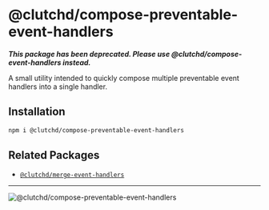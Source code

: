 # @clutchd/compose-preventable-event-handlers

**_This package has been deprecated. Please use @clutchd/compose-event-handlers instead._**

A small utility intended to quickly compose multiple preventable event handlers into a single handler.

## Installation

```sh
npm i @clutchd/compose-preventable-event-handlers
```

## Related Packages

- [`@clutchd/merge-event-handlers`](https://github.com/clutchd/clutchd/tree/main/ui/merge-event-handlers)

---

![@clutchd/compose-preventable-event-handlers](https://edge.bundlejs.com/?q=@clutchd/compose-preventable-event-handlers&badge=)
